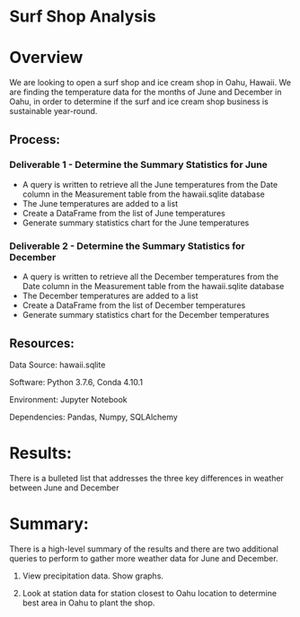 # Surf Shop Analysis

# Overview

We are looking to open a surf shop and ice cream shop in Oahu, Hawaii. We are finding the temperature data for the months of June and December in Oahu, in order to determine if the surf and ice cream shop business is sustainable year-round.

## Process:


### Deliverable 1 - Determine the Summary Statistics for June
* A query is written to retrieve all the June temperatures from the Date column in the Measurement table from the hawaii.sqlite database
* The June temperatures are added to a list
* Create a DataFrame from the list of June temperatures
* Generate summary statistics chart for the June temperatures

### Deliverable 2 - Determine the Summary Statistics for December
* A query is written to retrieve all the December temperatures from the Date column in the Measurement table from the hawaii.sqlite database
* The December temperatures are added to a list
* Create a DataFrame from the list of December temperatures
* Generate summary statistics chart for the December temperatures

## Resources:
Data Source: hawaii.sqlite

Software: Python 3.7.6, Conda 4.10.1

Environment: Jupyter Notebook

Dependencies: Pandas, Numpy, SQLAlchemy

# Results:

There is a bulleted list that addresses the three key differences in weather between June and December

# Summary:

There is a high-level summary of the results and there are two additional queries to perform to gather more weather data for June and December.

1. View precipitation data. Show graphs.

2. Look at station data for station closest to Oahu location to determine best area in Oahu to plant the shop.